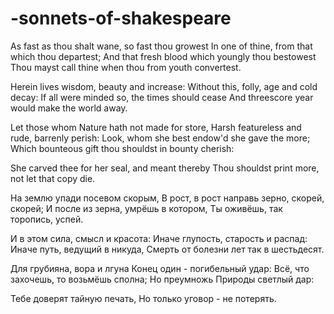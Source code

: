 # -sonnets-of-shakespeare

As fast as thou shalt wane, so fast thou growest
In one of thine, from that which thou departest;
And that fresh blood which youngly thou bestowest
Thou mayst call thine when thou from youth convertest.

Herein lives wisdom, beauty and increase:
Without this, folly, age and cold decay:
If all were minded so, the times should cease
And threescore year would make the world away.

Let those whom Nature hath not made for store,
Harsh featureless and rude, barrenly perish:
Look, whom she best endow'd she gave the more;
Which bounteous gift thou shouldst in bounty cherish:

She carved thee for her seal, and meant thereby
Thou shouldst print more, not let that copy die.

На землю упади посевом скорым,
В рост, в рост направь зерно, скорей, скорей;
И после из зерна, умрёшь в котором,
Ты оживёшь, так торопись, успей.

И в этом сила, смысл и красота:
Иначе глупость, старость и распад:
Иначе путь, ведущий в никуда,
Смерть от болезни лет так в шестьдесят.

Для грубияна, вора и лгуна
Конец один - погибельный удар:
Всё, что захочешь, то возьмёшь сполна;
Но преумножь Природы светлый дар:

Тебе доверят тайную печать,
Но только уговор - не потерять.



